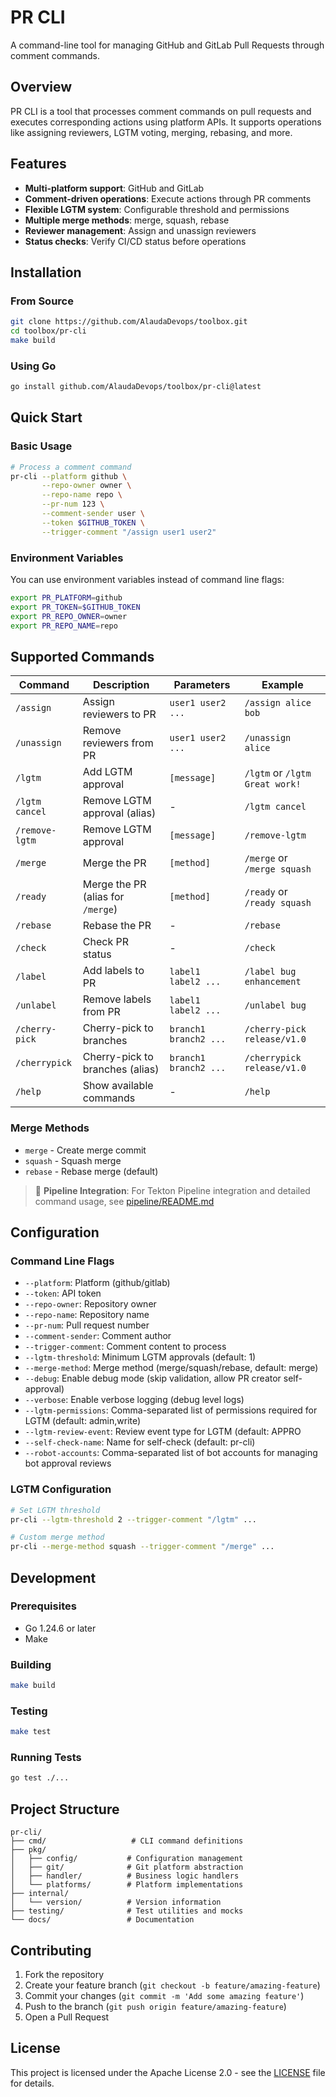 # PR CLI

A command-line tool for managing GitHub and GitLab Pull Requests through comment commands.

## Overview

PR CLI is a tool that processes comment commands on pull requests and executes corresponding actions using platform APIs. It supports operations like assigning reviewers, LGTM voting, merging, rebasing, and more.

## Features

- **Multi-platform support**: GitHub and GitLab
- **Comment-driven operations**: Execute actions through PR comments
- **Flexible LGTM system**: Configurable threshold and permissions
- **Multiple merge methods**: merge, squash, rebase
- **Reviewer management**: Assign and unassign reviewers
- **Status checks**: Verify CI/CD status before operations

## Installation

### From Source

```bash
git clone https://github.com/AlaudaDevops/toolbox.git
cd toolbox/pr-cli
make build
```

### Using Go

```bash
go install github.com/AlaudaDevops/toolbox/pr-cli@latest
```

## Quick Start

### Basic Usage

```bash
# Process a comment command
pr-cli --platform github \
       --repo-owner owner \
       --repo-name repo \
       --pr-num 123 \
       --comment-sender user \
       --token $GITHUB_TOKEN \
       --trigger-comment "/assign user1 user2"
```

### Environment Variables

You can use environment variables instead of command line flags:

```bash
export PR_PLATFORM=github
export PR_TOKEN=$GITHUB_TOKEN
export PR_REPO_OWNER=owner
export PR_REPO_NAME=repo
```

## Supported Commands

| Command | Description | Parameters | Example |
|---------|-------------|------------|---------|
| `/assign` | Assign reviewers to PR | `user1 user2 ...` | `/assign alice bob` |
| `/unassign` | Remove reviewers from PR | `user1 user2 ...` | `/unassign alice` |
| `/lgtm` | Add LGTM approval | `[message]` | `/lgtm` or `/lgtm Great work!` |
| `/lgtm cancel` | Remove LGTM approval (alias) | - | `/lgtm cancel` |
| `/remove-lgtm` | Remove LGTM approval | `[message]` | `/remove-lgtm` |
| `/merge` | Merge the PR | `[method]` | `/merge` or `/merge squash` |
| `/ready` | Merge the PR (alias for `/merge`) | `[method]` | `/ready` or `/ready squash` |
| `/rebase` | Rebase the PR | - | `/rebase` |
| `/check` | Check PR status | - | `/check` |
| `/label` | Add labels to PR | `label1 label2 ...` | `/label bug enhancement` |
| `/unlabel` | Remove labels from PR | `label1 label2 ...` | `/unlabel bug` |
| `/cherry-pick` | Cherry-pick to branches | `branch1 branch2 ...` | `/cherry-pick release/v1.0` |
| `/cherrypick` | Cherry-pick to branches (alias) | `branch1 branch2 ...` | `/cherrypick release/v1.0` |
| `/help` | Show available commands | - | `/help` |

### Merge Methods
- `merge` - Create merge commit
- `squash` - Squash merge  
- `rebase` - Rebase merge (default)

> 📘 **Pipeline Integration**: For Tekton Pipeline integration and detailed command usage, see [pipeline/README.md](pipeline/README.md)

## Configuration

### Command Line Flags

- `--platform`: Platform (github/gitlab)
- `--token`: API token
- `--repo-owner`: Repository owner
- `--repo-name`: Repository name
- `--pr-num`: Pull request number
- `--comment-sender`: Comment author
- `--trigger-comment`: Comment content to process
- `--lgtm-threshold`: Minimum LGTM approvals (default: 1)
- `--merge-method`: Merge method (merge/squash/rebase, default: merge)
- `--debug`: Enable debug mode (skip validation, allow PR creator self-approval)
- `--verbose`: Enable verbose logging (debug level logs)
- `--lgtm-permissions`: Comma-separated list of permissions required for LGTM (default: admin,write)
- `--lgtm-review-event`: Review event type for LGTM (default: APPRO
- `--self-check-name`: Name for self-check (default: pr-cli)
- `--robot-accounts`: Comma-separated list of bot accounts for managing bot approval reviews

### LGTM Configuration

```bash
# Set LGTM threshold
pr-cli --lgtm-threshold 2 --trigger-comment "/lgtm" ...

# Custom merge method
pr-cli --merge-method squash --trigger-comment "/merge" ...
```

## Development

### Prerequisites

- Go 1.24.6 or later
- Make

### Building

```bash
make build
```

### Testing

```bash
make test
```

### Running Tests

```bash
go test ./...
```

## Project Structure

```
pr-cli/
├── cmd/                   # CLI command definitions
├── pkg/
│   ├── config/           # Configuration management
│   ├── git/              # Git platform abstraction
│   ├── handler/          # Business logic handlers
│   └── platforms/        # Platform implementations
├── internal/
│   └── version/          # Version information
├── testing/              # Test utilities and mocks
└── docs/                 # Documentation
```

## Contributing

1. Fork the repository
2. Create your feature branch (`git checkout -b feature/amazing-feature`)
3. Commit your changes (`git commit -m 'Add some amazing feature'`)
4. Push to the branch (`git push origin feature/amazing-feature`)
5. Open a Pull Request

## License

This project is licensed under the Apache License 2.0 - see the [LICENSE](LICENSE) file for details.
